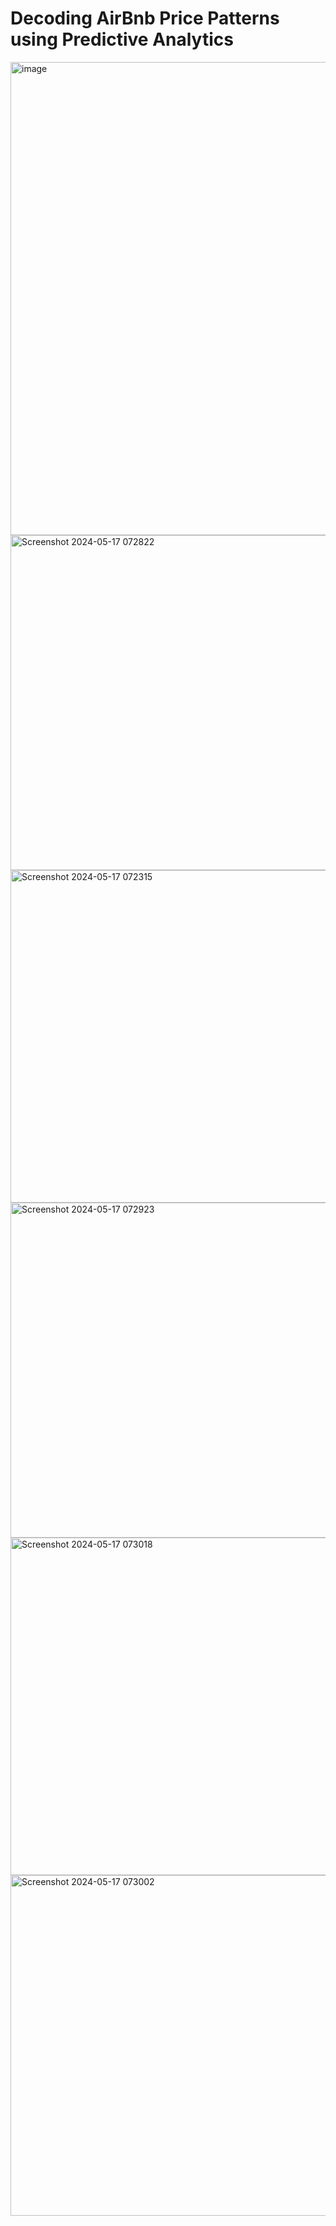 # Decoding AirBnb Price Patterns using Predictive Analytics

<img width="757" alt="image" src="https://github.com/Pratyusha3Purdue/Air-Bnb-Price-Prediction-Model/assets/141969918/d49057d6-024e-4738-b995-e19231e767ee">


<img width="536" alt="Screenshot 2024-05-17 072822" src="https://github.com/Pratyusha3Purdue/Air-Bnb-Price-Prediction/assets/141969918/a0c0ca83-1aa6-44b1-80f5-bba56fb01d8d">

<img width="532" alt="Screenshot 2024-05-17 072315" src="https://github.com/Pratyusha3Purdue/Air-Bnb-Price-Prediction/assets/141969918/0a6a17d8-8c77-434d-beb3-b85a87c13e2a">


<img width="536" alt="Screenshot 2024-05-17 072923" src="https://github.com/Pratyusha3Purdue/Air-Bnb-Price-Prediction/assets/141969918/e572975d-b641-438d-9803-71f76ddd7d29">


<img width="540" alt="Screenshot 2024-05-17 073018" src="https://github.com/Pratyusha3Purdue/Air-Bnb-Price-Prediction/assets/141969918/19baa705-1159-4de4-9607-57e3a0abca0d">


<img width="545" alt="Screenshot 2024-05-17 073002" src="https://github.com/Pratyusha3Purdue/Air-Bnb-Price-Prediction/assets/141969918/2a47c5eb-e182-4b11-a2ff-d0519db29f89">

